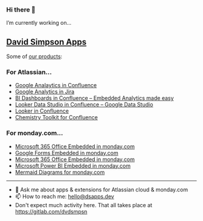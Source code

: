 ### Hi there 👋

I’m currently working on...

## <a href="https://www.dsapps.dev/">David Simpson Apps</a>
 
Some of [our products](https://www.dsapps.dev/products/):
### For Atlassian...
- [Google Analaytics in Confluence](https://www.dsapps.dev/products/google-analytics-in-confluence/)
- [Google Analytics in Jira](https://www.dsapps.dev/products/google-analytics-in-jira/)
- [BI Dashboards in Confluence – Embedded Analytics made easy](https://www.dsapps.dev/products/bi-dashboards-in-confluence/)
- [Looker Data Studio in Confluence – Google Data Studio](https://www.dsapps.dev/products/looker-studio-in-confluence/)
- [Looker in Confluence](https://www.dsapps.dev/products/looker-in-confluence/)
- [Chemistry Toolkit for Confluence](https://www.dsapps.dev/products/chemistry-toolkit-for-confluence/)
###  For monday.com...
- [Microsoft 365 Office Embedded in monday.com](https://dsapps.dev/products/microsoft-365-office-embedded/)
- [Google Forms Embedded in monday.com](https://www.dsapps.dev/products/google-forms-in-monday-dot-com/)
- [Microsoft 365 Office Embedded in monday.com](https://www.dsapps.dev/products/microsoft-365-office-embedded/)
- [Microsoft Power BI Embedded in monday.com](https://www.dsapps.dev/products/microsoft-power-bi-in-monday-dot-com/)
- [Mermaid Diagrams for monday.com](https://www.dsapps.dev/products/mermaid-diagrams-in-monday-dot-com/)

---

- 💬  Ask me about apps & extensions for Atlassian cloud & monday.com
- 📫  How to reach me: hello@dsapps.dev
- Don't expect much activity here. That all takes place at https://gitlab.com/dvdsmpsn

